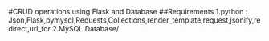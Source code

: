 #CRUD operations using Flask and Database
##Requirements
 1.python : Json,Flask,pymysql,Requests,Collections,render_template,request,jsonify,redirect,url_for
 2.MySQL Database/

